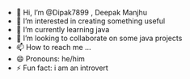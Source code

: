 - 👋 Hi, I’m @Dipak7899  , Deepak Manjhu
- 👀 I’m interested in creating something useful
- 🌱 I’m currently learning java 
- 💞️ I’m looking to collaborate on some java projects
- 📫 How to reach me ...
- 😄 Pronouns: he/him
- ⚡ Fun fact: i am an introvert

<!---
Dipak7899/Dipak7899 is a ✨ special ✨ repository because its `README.md` (this file) appears on your GitHub profile.
You can click the Preview link to take a look at your changes.
--->
